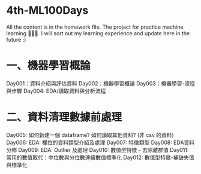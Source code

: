 # 4th-ML100Days
All the content is in the homework file. The project for practice machine learning 💪💪💪.
I will sort out my learning experience and update here in the future :)

# 一、機器學習概論
Day001：資料介紹與評估資料
Day002：機器學習概論
Day003：機器學習-流程與步驟
Day004: EDA/讀取資料與分析流程

# 二、資料清理數據前處理
Day005: 如何新建一個 dataframe? 如何讀取其他資料? (非 csv 的資料)
Day006: EDA: 欄位的資料類型介紹及處理
Day007: 特徵類型
Day008: EDA資料分佈
Day009: EDA: Outlier 及處理
Day010: 數值型特徵 - 去除離群值
Day011: 常用的數值取代：中位數與分位數連續數值標準化
Day012: 數值型特徵-補缺失值與標準化
